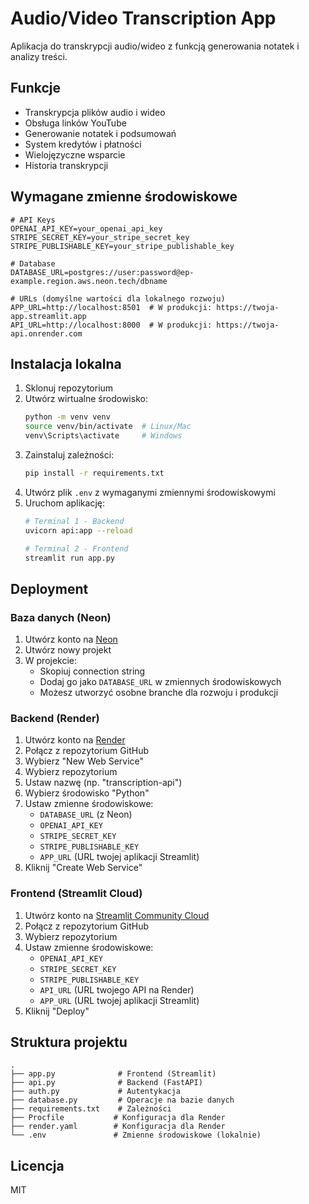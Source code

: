 # Audio/Video Transcription App

Aplikacja do transkrypcji audio/wideo z funkcją generowania notatek i analizy treści.

## Funkcje

- Transkrypcja plików audio i wideo
- Obsługa linków YouTube
- Generowanie notatek i podsumowań
- System kredytów i płatności
- Wielojęzyczne wsparcie
- Historia transkrypcji

## Wymagane zmienne środowiskowe

```env
# API Keys
OPENAI_API_KEY=your_openai_api_key
STRIPE_SECRET_KEY=your_stripe_secret_key
STRIPE_PUBLISHABLE_KEY=your_stripe_publishable_key

# Database
DATABASE_URL=postgres://user:password@ep-example.region.aws.neon.tech/dbname

# URLs (domyślne wartości dla lokalnego rozwoju)
APP_URL=http://localhost:8501  # W produkcji: https://twoja-app.streamlit.app
API_URL=http://localhost:8000  # W produkcji: https://twoja-api.onrender.com
```

## Instalacja lokalna

1. Sklonuj repozytorium
2. Utwórz wirtualne środowisko:
   ```bash
   python -m venv venv
   source venv/bin/activate  # Linux/Mac
   venv\Scripts\activate     # Windows
   ```
3. Zainstaluj zależności:
   ```bash
   pip install -r requirements.txt
   ```
4. Utwórz plik `.env` z wymaganymi zmiennymi środowiskowymi
5. Uruchom aplikację:
   ```bash
   # Terminal 1 - Backend
   uvicorn api:app --reload
   
   # Terminal 2 - Frontend
   streamlit run app.py
   ```

## Deployment

### Baza danych (Neon)

1. Utwórz konto na [Neon](https://neon.tech)
2. Utwórz nowy projekt
3. W projekcie:
   - Skopiuj connection string
   - Dodaj go jako `DATABASE_URL` w zmiennych środowiskowych
   - Możesz utworzyć osobne branche dla rozwoju i produkcji

### Backend (Render)

1. Utwórz konto na [Render](https://render.com)
2. Połącz z repozytorium GitHub
3. Wybierz "New Web Service"
4. Wybierz repozytorium
5. Ustaw nazwę (np. "transcription-api")
6. Wybierz środowisko "Python"
7. Ustaw zmienne środowiskowe:
   - `DATABASE_URL` (z Neon)
   - `OPENAI_API_KEY`
   - `STRIPE_SECRET_KEY`
   - `STRIPE_PUBLISHABLE_KEY`
   - `APP_URL` (URL twojej aplikacji Streamlit)
8. Kliknij "Create Web Service"

### Frontend (Streamlit Cloud)

1. Utwórz konto na [Streamlit Community Cloud](https://streamlit.io/cloud)
2. Połącz z repozytorium GitHub
3. Wybierz repozytorium
4. Ustaw zmienne środowiskowe:
   - `OPENAI_API_KEY`
   - `STRIPE_SECRET_KEY`
   - `STRIPE_PUBLISHABLE_KEY`
   - `API_URL` (URL twojego API na Render)
   - `APP_URL` (URL twojej aplikacji Streamlit)
5. Kliknij "Deploy"

## Struktura projektu

```
.
├── app.py              # Frontend (Streamlit)
├── api.py              # Backend (FastAPI)
├── auth.py             # Autentykacja
├── database.py         # Operacje na bazie danych
├── requirements.txt    # Zależności
├── Procfile           # Konfiguracja dla Render
├── render.yaml        # Konfiguracja dla Render
└── .env               # Zmienne środowiskowe (lokalnie)
```

## Licencja

MIT 